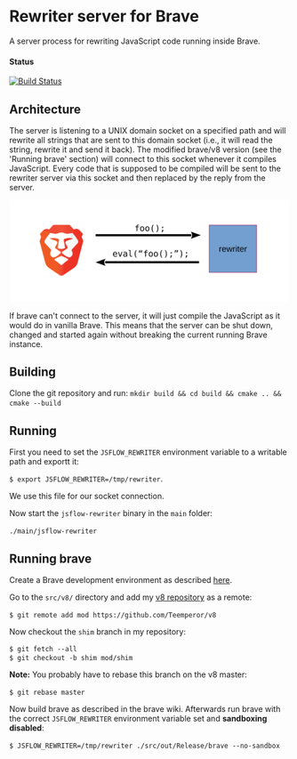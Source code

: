 # Rewriter server for Brave

A server process for rewriting JavaScript code running inside Brave.

#### Status
[![Build Status](https://travis-ci.org/Teemperor/brave-rewriter-server.svg?branch=master)](https://travis-ci.org/Teemperor/brave-rewriter-server)

## Architecture

The server is listening to a UNIX domain socket on a specified path and will
rewrite all strings that are sent to this domain socket (i.e., it will read the
string, rewrite it and send it back). The modified brave/v8 version (see the
'Running brave' section) will connect to this socket whenever it compiles
JavaScript. Every code that is supposed to be compiled will be sent to the
rewriter server via this socket and then replaced by the reply from the server.

![rewriter logic](docs/flow.svg)

If brave can't connect to the server, it will just compile the JavaScript as it
would do in vanilla Brave. This means that the server can be shut down, changed
and started again without breaking the current running Brave instance.

## Building

Clone the git repository and run:
`mkdir build && cd build && cmake .. && cmake --build`

## Running

First you need to set the `JSFLOW_REWRITER` environment variable to a writable
path and exportt it:

`$ export JSFLOW_REWRITER=/tmp/rewriter`.

We use this file for our socket connection.

Now start the `jsflow-rewriter` binary in the `main` folder:

`./main/jsflow-rewriter`

## Running brave

Create a Brave development environment as described
[here](https://github.com/brave/brave-browser/wiki#build-instructions).

Go to the `src/v8/` directory and add my
[v8 repository](https://github.com/Teemperor/v8/tree/shim) as a remote:

`$ git remote add mod https://github.com/Teemperor/v8`

Now checkout the `shim` branch in my repository:

```
$ git fetch --all
$ git checkout -b shim mod/shim
```

**Note:** You probably have to rebase this branch on the v8 master:

`$ git rebase master`

Now build brave as described in the brave wiki. Afterwards run brave with the
correct `JSFLOW_REWRITER` environment variable set and
**sandboxing disabled**:

`$ JSFLOW_REWRITER=/tmp/rewriter ./src/out/Release/brave --no-sandbox`
